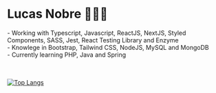 <h1>Lucas Nobre 👨🏻‍💻</h1>
- Working with Typescript, Javascript, ReactJS, NextJS, Styled Components, SASS, Jest, React Testing Library and Enzyme</br>
- Knowlege in Bootstrap, Tailwind CSS, NodeJS, MySQL and MongoDB</br>
- Currently learning PHP, Java and Spring</br></br></br>

[![Top Langs](https://github-readme-stats.vercel.app/api/top-langs/?username=lnobrz&theme=dracula&hide_border=true&&langs_count=8)](https://github.com/lnobrz/github-readme-stats)

<!--START_SECTION:waka-->
<!--END_SECTION:waka-->
<!---
lnobrz/lnobrz is a ✨ special ✨ repository because its `README.md` (this file) appears on your GitHub profile.
You can click the Preview link to take a look at your changes.
--->
